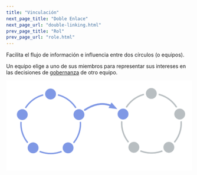 ```yaml
---
title: "Vinculación"
next_page_title: "Doble Enlace"
next_page_url: "double-linking.html"
prev_page_title: "Rol"
prev_page_url: "role.html"
---
```



<div class="card summary"><div class="card-body">Facilita el flujo de información e influencia entre dos círculos (o equipos).
</div></div>

Un equipo elige a uno de sus miembros para representar sus intereses en las decisiones de <a href="glossary.html#entry-governance" class="glossary-tooltip" data-toggle="tooltip" title="Gobernanza: El proceso de establecer objetivos y tomar y evolucionar decisiones que orientan a las personas hacia la consecución de dichos objetivos.">gobernanza</a> de otro equipo.

![Un círculo vinculado a otro círculo](img/structural-patterns/link.png)